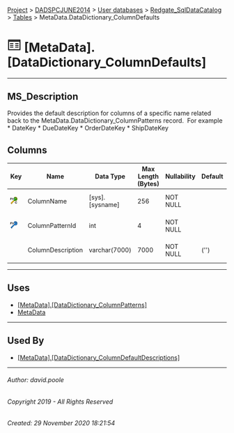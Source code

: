 #### 

[Project](../../../../readme.md) > [DADSPCJUNE2014](../../../readme.md) > [User databases](../../readme.md) > [Redgate_SqlDataCatalog](../readme.md) > [Tables](Tables.md) > MetaData.DataDictionary_ColumnDefaults

# ![Tables](../../../../Images/Table32.png) [MetaData].[DataDictionary_ColumnDefaults]

---

## <a name="#description"></a>MS_Description

Provides the default description for columns of a specific name related back to the MetaData.DataDictionary_ColumnPatterns record.  For example
		* DateKey
		* DueDateKey
		* OrderDateKey
		* ShipDateKey

## <a name="#columns"></a>Columns

| Key | Name | Data Type | Max Length (Bytes) | Nullability | Default | Description |
|---|---|---|---|---|---|---|
| [![Cluster Primary Key PK_DataDictionary_ColumnDefaults: ColumnName](../../../../Images/pkcluster.png)](#indexes) | ColumnName | [sys].[sysname] | 256 | NOT NULL |  | _The name of the column (and natural key) for which a default description will be attached._ |
| [![Foreign Keys FK_DataDictinary_ColumnDefaults_ColumnPattern: [MetaData].[DataDictionary_ColumnPatterns].ColumnPatternId](../../../../Images/fk.png)](#foreignkeys) | ColumnPatternId | int | 4 | NOT NULL |  | _Join to ColumnPatternId column in the MetaData.DataDictionary_ColumnPatterns table._ |
|  | ColumnDescription | varchar(7000) | 7000 | NOT NULL | ('') | _The user friendly description of the column that will be used for all columns that share this name._ |


---

## <a name="#uses"></a>Uses

* [[MetaData].[DataDictionary_ColumnPatterns]](DataDictionary_ColumnPatterns.md)
* [MetaData](../Security/Schemas/MetaData.md)


---

## <a name="#usedby"></a>Used By

* [[MetaData].[DataDictionary_ColumnDefaultDescriptions]](../Views/DataDictionary_ColumnDefaultDescriptions.md)


---

###### Author:  david.poole

###### Copyright 2019 - All Rights Reserved

###### Created: 29 November 2020 18:21:54

